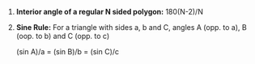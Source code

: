 1) **Interior angle of a regular N sided polygon:** 180(N-2)/N


2) **Sine Rule:** For a triangle with sides a, b and C, angles A (opp. to a), B (oop. to b) and C (opp. to c)
  
   (sin A)/a = (sin B)/b = (sin C)/c

